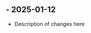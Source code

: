 ## [](https://github.com/aesteri/testing_protoc/releases/tag/) - 2025-01-12

* Description of changes here


